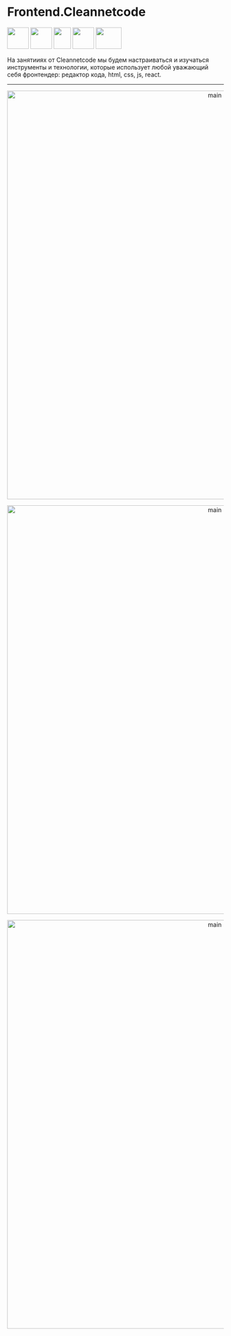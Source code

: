 # Frontend.Cleannetcode 
<img src="https://user-images.githubusercontent.com/54149866/136009480-440ed75d-2295-4a63-a495-873cba21e144.png" width="50" height="50"/> <img src="https://upload.wikimedia.org/wikipedia/commons/thumb/9/99/Unofficial_JavaScript_logo_2.svg/1200px-Unofficial_JavaScript_logo_2.svg.png" width="50" height="50"/> <img src="https://w7.pngwing.com/pngs/390/229/png-transparent-logo-html5-brand-design-text-logo-number-thumbnail.png" width="40" height="50"/> <img src="https://cdn.freelogovectors.net/wp-content/uploads/2020/04/css-3-logo.png" width="50" height="50"/> <img src="https://res.cloudinary.com/practicaldev/image/fetch/s--qo_Wp38Z--/c_limit%2Cf_auto%2Cfl_progressive%2Cq_auto%2Cw_880/https://dev-to-uploads.s3.amazonaws.com/i/e0nl7ziy1la7bpwj7rsp.png" width="60" height="50"/>

На занятииях от Cleannetcode мы будем настраиваться и изучаться инструменты и технологии, которые использует любой уважающий себя фронтендер: редактор кода, html, css, js, react.
____
<p align="center">
  <img src="http://dl4.joxi.net/drive/2021/10/13/0023/3726/1527438/38/260997c75c.jpg" alt="main" width="950">
</p>

<p align="center">
  <img src="http://dl4.joxi.net/drive/2021/10/13/0023/3726/1527438/38/bfb27aef3c.jpg" alt="main" width="950">
</p>

<p align="center">
  <img src="http://dl3.joxi.net/drive/2021/11/05/0023/3726/1527438/38/02fc049dd1.jpg" alt="main" width="950">
</p>
